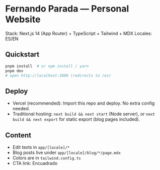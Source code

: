 # Fernando Parada — Personal Website

Stack: Next.js 14 (App Router) + TypeScript + Tailwind + MDX
Locales: ES/EN

## Quickstart
```bash
pnpm install  # or npm install / yarn
pnpm dev
# open http://localhost:3000 (redirects to /es)
```

## Deploy
- Vercel (recommended): Import this repo and deploy. No extra config needed.
- Traditional hosting: `next build && next start` (Node server), or `next build && next export` for static export (blog pages included).

## Content
- Edit texts in `app/[locale]/*`
- Blog posts live under `app/[locale]/blog/*/page.mdx`
- Colors are in `tailwind.config.ts`
- CTA link: Encuadrado